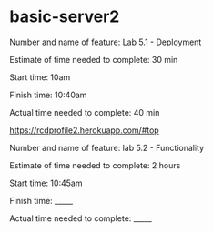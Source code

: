 # basic-server2

Number and name of feature: Lab 5.1 - Deployment

Estimate of time needed to complete: 30 min

Start time: 10am

Finish time: 10:40am

Actual time needed to complete: 40 min

https://rcdprofile2.herokuapp.com/#top


Number and name of feature: lab 5.2 - Functionality

Estimate of time needed to complete: 2 hours

Start time: 10:45am

Finish time: _____

Actual time needed to complete: _____
